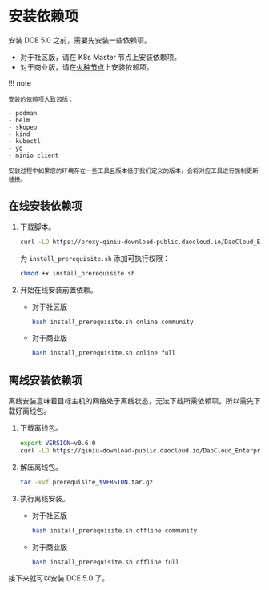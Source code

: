 # 安装依赖项

安装 DCE 5.0 之前，需要先安装一些依赖项。

- 对于社区版，请在 K8s Master 节点上安装依赖项。
- 对于商业版，请在[火种节点](./commercial/deploy-arch.md)上安装依赖项。

!!! note

    安装的依赖项大致包括：

    - podman
    - helm
    - skopeo
    - kind
    - kubectl
    - yq
    - minio client
    
    安装过程中如果您的环境存在一些工具且版本低于我们定义的版本，会将对应工具进行强制更新替换。

## 在线安装依赖项

1. 下载脚本。

    ```bash
    curl -LO https://proxy-qiniu-download-public.daocloud.io/DaoCloud_Enterprise/dce5/install_prerequisite.sh
    ```

    为 `install_prerequisite.sh` 添加可执行权限：

    ```bash
    chmod +x install_prerequisite.sh
    ```

2. 开始在线安装前置依赖。

    - 对于社区版

        ```bash
        bash install_prerequisite.sh online community
        ```

    - 对于商业版

        ```bash
        bash install_prerequisite.sh online full
        ```

## 离线安装依赖项

离线安装意味着目标主机的网络处于离线状态，无法下载所需依赖项，所以需先下载好离线包。

1. 下载离线包。

    ```bash
    export VERSION=v0.6.0
    curl -LO https://qiniu-download-public.daocloud.io/DaoCloud_Enterprise/dce5/prerequisite_$VERSION.tar.gz
    ```

2. 解压离线包。

    ```bash
    tar -xvf prerequisite_$VERSION.tar.gz
    ```

3. 执行离线安装。

    - 对于社区版

        ```bash
        bash install_prerequisite.sh offline community
        ```

    - 对于商业版

        ```bash
        bash install_prerequisite.sh offline full
        ```

接下来就可以安装 DCE 5.0 了。
